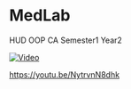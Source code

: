 # MedLab
HUD OOP CA Semester1 Year2

[![Video](http://img.youtube.com/vi/NytrvnN8dhk/0.jpg)](http://www.youtube.com/watch?v=NytrvnN8dhk)

https://youtu.be/NytrvnN8dhk

